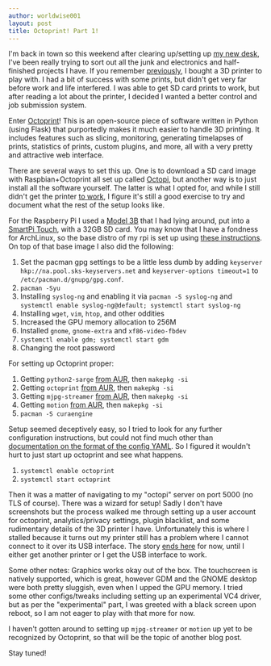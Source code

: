 ```yaml
---
author: worldwise001
layout: post
title: Octoprint! Part 1!
---
```


I'm back in town so this weekend after clearing up/setting up [my new desk](https://twitter.com/worldwise001/status/1139417266942951425), I've been really trying to sort out all the junk and electronics and half-finished projects I have. If you remember [previously](https://www.shh.sh/2018/03/04/new-3d-printer.html), I bought a 3D printer to play with. I had a bit of success with some prints, but didn't get very far before work and life interfered. I was able to get SD card prints to work, but after reading a lot about the printer, I decided I wanted a better control and job submission system.

Enter [Octoprint](https://octoprint.org/)! This is an open-source piece of software written in Python (using Flask) that purportedly makes it much easier to handle 3D printing. It includes features such as slicing, monitoring, generating timelapses of prints, statistics of prints, custom plugins, and more, all with a very pretty and attractive web interface.

There are several ways to set this up. One is to download a SD card image with Raspbian+Octoprint all set up called [Octopi](https://octoprint.org/download/), but another way is to just install all the software yourself. The latter is what I opted for, and while I still didn't get the printer [to work](https://twitter.com/worldwise001/status/1140140281133592576), I figure it's still a good exercise to try and document what the rest of the setup looks like.

For the Raspberry Pi I used a [Model 3B](https://www.raspberrypi.org/products/raspberry-pi-3-model-b/) that I had lying around, put into a [SmartPi Touch](https://www.adafruit.com/product/3187), with a 32GB SD card. You may know that I have a fondness for ArchLinux, so the base distro of my rpi is set up using [these instructions](https://archlinuxarm.org/platforms/armv8/broadcom/raspberry-pi-3). On top of that base image I also did the following:
1. Set the pacman gpg settings to be a little less dumb by adding `keyserver hkp://na.pool.sks-keyservers.net` and `keyserver-options timeout=1` to `/etc/pacman.d/gnupg/gpg.conf`.
2. `pacman -Syu`
3. Installing `syslog-ng` and enabling it via `pacman -S syslog-ng` and `systemctl enable syslog-ng@default; systemctl start syslog-ng`
4. Installing `wget`, `vim`, `htop`, and other oddities
5. Increased the GPU memory allocation to 256M
6. Installed `gnome`, `gnome-extra` and `xf86-video-fbdev`
7. `systemctl enable gdm; systemctl start gdm`
8. Changing the root password

For setting up Octoprint proper:
1. Getting `python2-sarge` [from AUR](https://aur.archlinux.org/packages/python2-sarge/), then `makepkg -si`
2. Getting `octoprint` [from AUR](https://aur.archlinux.org/packages/octoprint/), then `makepkg -si`
3. Getting `mjpg-streamer` [from AUR](https://aur.archlinux.org/packages/mjpg-streamer/), then `makepkg -si`
4. Getting `motion` [from AUR](https://aur.archlinux.org/packages/motion/), then `makepkg -si`
5. `pacman -S curaengine`

Setup seemed deceptively easy, so I tried to look for any further configuration instructions, but could not find much other than [documentation on the format of the config YAML](http://docs.octoprint.org/en/master/configuration/config_yaml.html). So I figured it wouldn't hurt to just start up octoprint and see what happens.

1. `systemctl enable octoprint`
2. `systemctl start octoprint`

Then it was a matter of navigating to my "octopi" server on port 5000 (no TLS of course). There was a wizard for setup! Sadly I don't have screenshots but the process walked me through setting up a user account for octoprint, analytics/privacy settings, plugin blacklist, and some rudimentary details of the 3D printer I have. Unfortunately this is where I stalled because it turns out my printer still has a problem where I cannot connect to it over its USB interface. The story [ends here](https://twitter.com/worldwise001/status/1140140281133592576) for now, until I either get another printer or I get the USB interface to work.

Some other notes: Graphics works okay out of the box. The touchscreen is natively supported, which is great, however GDM and the GNOME desktop were both pretty sluggish, even when I upped the GPU memory. I tried some other configs/tweaks including setting up an experimental VC4 driver, but as per the "experimental" part, I was greeted with a black screen upon reboot, so I am not eager to play with that more for now.

I haven't gotten around to setting up `mjpg-streamer` or `motion` up yet to be recognized by Octoprint, so that will be the topic of another blog post.

Stay tuned!
